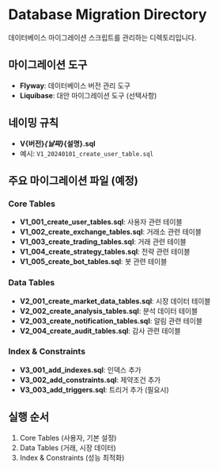 # Database Migration Directory

데이터베이스 마이그레이션 스크립트를 관리하는 디렉토리입니다.

## 마이그레이션 도구
- **Flyway**: 데이터베이스 버전 관리 도구
- **Liquibase**: 대안 마이그레이션 도구 (선택사항)

## 네이밍 규칙
- **V{버전}_{날짜}_{설명}.sql**
- 예시: `V1_20240101_create_user_table.sql`

## 주요 마이그레이션 파일 (예정)

### Core Tables
- **V1_001_create_user_tables.sql**: 사용자 관련 테이블
- **V1_002_create_exchange_tables.sql**: 거래소 관련 테이블
- **V1_003_create_trading_tables.sql**: 거래 관련 테이블
- **V1_004_create_strategy_tables.sql**: 전략 관련 테이블
- **V1_005_create_bot_tables.sql**: 봇 관련 테이블

### Data Tables
- **V2_001_create_market_data_tables.sql**: 시장 데이터 테이블
- **V2_002_create_analysis_tables.sql**: 분석 데이터 테이블
- **V2_003_create_notification_tables.sql**: 알림 관련 테이블
- **V2_004_create_audit_tables.sql**: 감사 관련 테이블

### Index & Constraints
- **V3_001_add_indexes.sql**: 인덱스 추가
- **V3_002_add_constraints.sql**: 제약조건 추가
- **V3_003_add_triggers.sql**: 트리거 추가 (필요시)

## 실행 순서
1. Core Tables (사용자, 기본 설정)
2. Data Tables (거래, 시장 데이터)
3. Index & Constraints (성능 최적화)